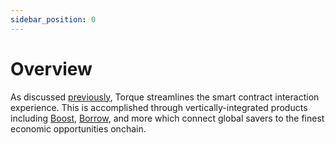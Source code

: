 ```yaml
---
sidebar_position: 0
---
```


# Overview
As discussed [previously](/main/overview/intro), Torque streamlines the smart contract interaction experience. This is accomplished through vertically-integrated products including [Boost](https://app.torque.fi/boost), [Borrow](https://app.torque.fi/borrow), and more which connect global savers to the finest economic opportunities onchain.